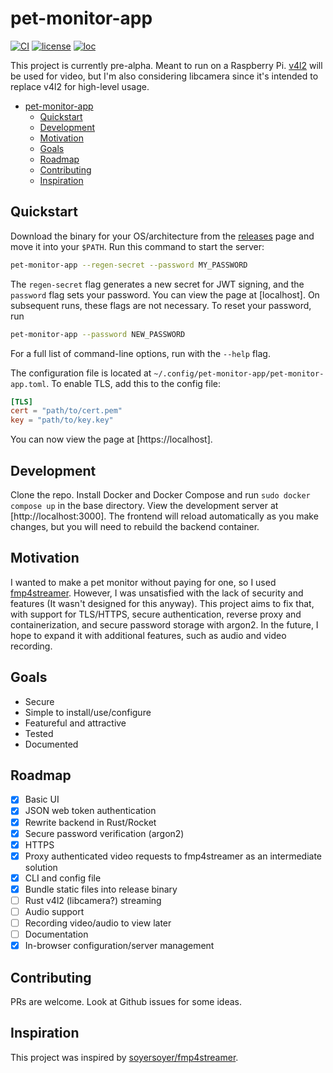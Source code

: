 # pet-monitor-app

[![CI](https://github.com/Stonks3141/pet-monitor-app/actions/workflows/ci.yml/badge.svg)](https://github.com/Stonks3141/pet-monitor-app/actions/workflows/ci.yml)
[![license](https://img.shields.io/static/v1?label=License&message=MIT&color=blue)](https://www.gnu.org/licenses/gpl-3.0.en.html)
[![loc](https://tokei.rs/github/Stonks3141/pet-monitor-app?category=code)](https://github.com/XAMPPRocky/tokei)

This project is currently pre-alpha.
Meant to run on a Raspberry Pi.
[v4l2](https://www.kernel.org/doc/html/v4.9/media/uapi/v4l/v4l2.html) will be
used for video, but I'm also considering libcamera since it's intended to
replace v4l2 for high-level usage.

- [pet-monitor-app](#pet-monitor-app)
  - [Quickstart](#quickstart)
  - [Development](#development)
  - [Motivation](#motivation)
  - [Goals](#goals)
  - [Roadmap](#roadmap)
  - [Contributing](#contributing)
  - [Inspiration](#inspiration)

## Quickstart

Download the binary for your OS/architecture from the
[releases](https://github.com/Stonks3141/pet-monitor-app/releases) page and
move it into your `$PATH`. Run this command to start the server:

```bash
pet-monitor-app --regen-secret --password MY_PASSWORD
```

The `regen-secret` flag generates a new secret for JWT signing, and the
`password` flag sets your password. You can view the page at
[localhost]. On subsequent runs, these flags are not
necessary. To reset your password, run

```bash
pet-monitor-app --password NEW_PASSWORD
```

For a full list of command-line options, run with the `--help` flag.

The configuration file is located at
`~/.config/pet-monitor-app/pet-monitor-app.toml`. To enable TLS, add this to
the config file:

```toml
[TLS]
cert = "path/to/cert.pem"
key = "path/to/key.key"
```

You can now view the page at [https://localhost].

## Development

Clone the repo. Install Docker and Docker Compose and run `sudo docker compose up`
in the base directory. View the development server at [http://localhost:3000].
The frontend will reload automatically as you make changes, but you will need
to rebuild the backend container.

## Motivation

I wanted to make a pet monitor without paying for one, so I used
[fmp4streamer](https://github.com/soyersoyer/fmp4streamer). However, I was
unsatisfied with the lack of security and features (It wasn't designed for this
anyway). This project aims to fix that, with support for TLS/HTTPS, secure
authentication, reverse proxy and containerization, and secure password storage
with argon2. In the future, I hope to expand it with additional features, such
as audio and video recording.

## Goals

- Secure
- Simple to install/use/configure
- Featureful and attractive
- Tested
- Documented

## Roadmap

- [x] Basic UI
- [x] JSON web token authentication
- [x] Rewrite backend in Rust/Rocket
- [x] Secure password verification (argon2)
- [x] HTTPS
- [x] Proxy authenticated video requests to fmp4streamer as an intermediate solution
- [x] CLI and config file
- [x] Bundle static files into release binary
- [ ] Rust v4l2 (libcamera?) streaming
- [ ] Audio support
- [ ] Recording video/audio to view later
- [ ] Documentation
- [x] In-browser configuration/server management

## Contributing

PRs are welcome. Look at Github issues for some ideas.

## Inspiration

This project was inspired by [soyersoyer/fmp4streamer](https://github.com/soyersoyer/fmp4streamer).
